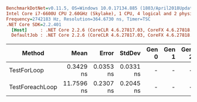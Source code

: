 ``` ini

BenchmarkDotNet=v0.11.5, OS=Windows 10.0.17134.885 (1803/April2018Update/Redstone4)
Intel Core i7-6600U CPU 2.60GHz (Skylake), 1 CPU, 4 logical and 2 physical cores
Frequency=2742183 Hz, Resolution=364.6730 ns, Timer=TSC
.NET Core SDK=2.2.401
  [Host]     : .NET Core 2.2.6 (CoreCLR 4.6.27817.03, CoreFX 4.6.27818.02), 64bit RyuJIT  [AttachedDebugger]
  DefaultJob : .NET Core 2.2.6 (CoreCLR 4.6.27817.03, CoreFX 4.6.27818.02), 64bit RyuJIT


```
|          Method |       Mean |     Error |    StdDev | Gen 0 | Gen 1 | Gen 2 | Allocated |
|---------------- |-----------:|----------:|----------:|------:|------:|------:|----------:|
|     TestForLoop |  0.3429 ns | 0.0353 ns | 0.0331 ns |     - |     - |     - |         - |
| TestForeachLoop | 11.7596 ns | 0.2307 ns | 0.2045 ns |     - |     - |     - |         - |
